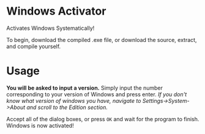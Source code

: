 # Windows Activator
Activates Windows Systematically!

To begin, download the compiled .exe file, or download the source, extract, and compile yourself.
# Usage

**You will be asked to input a version.** Simply input the number corresponding to your version of Windows and press enter.
*If you don't know what version of windows you have, navigate to Settings->System->About and scroll to the Edition section.*

Accept all of the dialog boxes, or press `OK` and wait for the program to finish.
Windows is now activated!
